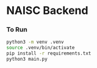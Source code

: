 # NAISC Backend

### To Run

```bash
python3 -m venv .venv
source .venv/bin/activate
pip install -r requirements.txt
python3 main.py
```
